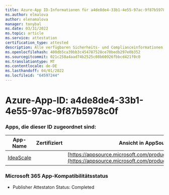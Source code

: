 ```yaml
---
title: Azure-App ID-Informationen für a4de8de4-33b1-4e55-97ac-9f87b5978c0f
ms.author: elmalova
author: elenamalova
manager: tonybal
ms.date: 03/31/2022
ms.topic: article
ms.service: attestation
certification_type: attested
description: Alle verfügbaren Sicherheits- und Complianceinformationen für a4de8de4-33b1-4e55-97ac-9f87b5978c0f.
ms.openlocfilehash: 400db5ca39bb3c454787528ce70bedb297e0b352
ms.sourcegitcommit: 021c258a4aad74b2525c08b60926fbbcd421f0c0
ms.translationtype: MT
ms.contentlocale: de-DE
ms.lasthandoff: 04/01/2022
ms.locfileid: "64597244"
---
```

# <a name="azure-app-id-a4de8de4-33b1-4e55-97ac-9f87b5978c0f"></a>Azure-App-ID: a4de8de4-33b1-4e55-97ac-9f87b5978c0f


### <a name="apps-associated-with-this-id"></a>Apps, die dieser ID zugeordnet sind:
| **App-Name** | **Zertifiziert** | **Ansicht in AppSource** |
|--------------|---------------|-----------------------|
| [IdeaScale](../forward/WA200003868.md) |  | [https://appsource.microsoft.com/product/office/WA200003868](https://appsource.microsoft.com/product/office/WA200003868) |

### <a name="microsoft-365-app-compliance-status"></a>Microsoft 365 App-Kompatibilitätsstatus
- Publisher Attestaton Status: Completed

